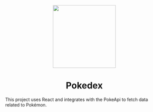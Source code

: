 <div align='center'>
<img src='https://www.esimagenes.com/pimagen/charmeleon-pokemon.png' width='200'/>
<h1>Pokedex</h1>
</div>
This project uses React and integrates with the PokeApi to fetch data related to Pokémon.

